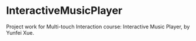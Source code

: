 # InteractiveMusicPlayer
Project work for Multi-touch Interaction course: Interactive Music Player, by Yunfei Xue.
